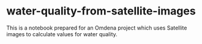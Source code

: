 # water-quality-from-satellite-images
This is a notebook prepared for an Omdena project which uses Satellite images to calculate values for water quality.
